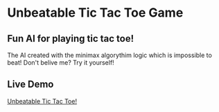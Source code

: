 # Unbeatable Tic Tac Toe Game



## Fun AI for playing tic tac toe!

The AI created with the minimax algorythim logic which is impossible to beat! Don't belive me? Try it yourself!

## Live Demo

[Unbeatable Tic Tac Toe!](https://yevheniiasimaka.github.io/Tic-Tac-Toe/)



